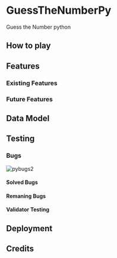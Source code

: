 # GuessTheNumberPy
Guess the Number python 


## How to play 

## Features 

### Existing Features 

### Future Features 

## Data Model 

## Testing 

### Bugs


![pybugs2](https://github.com/webzz99/GuessTheNumberPy/assets/11245795/92a75e81-50b2-4951-b471-595143757f1b)

#### Solved Bugs 

#### Remaning Bugs 

#### Validator Testing 

## Deployment 

## Credits 


